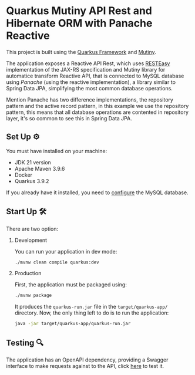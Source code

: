 # Quarkus Mutiny API Rest and Hibernate ORM with Panache Reactive

This project is built using the [Quarkus Framework](https://quarkus.io/) and [Mutiny](https://smallrye.io/smallrye-mutiny/).

The application exposes a Reactive API Rest, which uses [RESTEasy](https://resteasy.dev/) implementation of the JAX-RS specification and Mutiny library for automatice transform Reactive API, that is connected to MySQL database using *Panache* (using the reactive implementation), a library similar to Spring Data JPA, simplifying the most common database operations.

Mention Panache has two difference implementations, the repository pattern and the active record pattern, in this example we use the repository pattern, this means that all database operations are contented in repository layer, it's so common to see this in Spring Data JPA.

## Set Up ⚙

You must have installed on your machine:
* JDK 21 version
* Apache Maven 3.9.6
* Docker
* Quarkus 3.9.2

If you already have it installed, you need to [configure](https://github.com/MasterCloudApps-Projects/QuarkusMutiny_vs_ReactorSpring/tree/main/setup#configuring-the-mysql-database-) the MySQL database.

## Start Up 🛠

There are two option:

1. Development

   You can run your application in dev mode:

    ```bash
    ./mvnw clean compile quarkus:dev
    ```

2. Production

   First, the application must be packaged using:

    ```bash
    ./mvnw package
    ```

   It produces the `quarkus-run.jar` file in the `target/quarkus-app/` directory. Now, the only thing left to do is to
   run the application:

    ```bash
    java -jar target/quarkus-app/quarkus-run.jar
    ```

## Testing 🔍

The application has an OpenAPI dependency, providing a Swagger interface to make requests against to the API, click [here](http://localhost:8080/swagger-ui/) to test it.